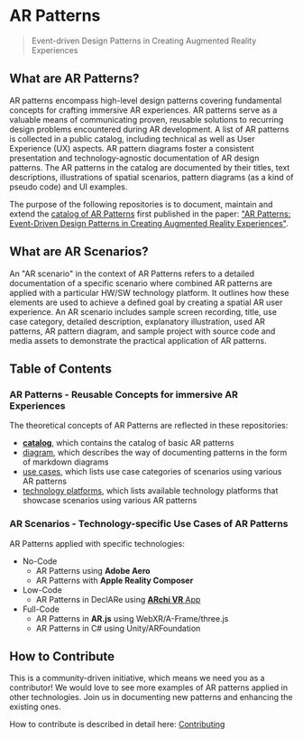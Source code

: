 # AR Patterns

> Event-driven Design Patterns in Creating Augmented Reality Experiences

## What are AR Patterns?
AR patterns encompass high-level design patterns covering fundamental concepts for crafting immersive AR experiences. AR patterns serve as a valuable means of communicating proven, reusable solutions to recurring design problems encountered during AR development. A list of AR patterns is collected in a public catalog, including technical as well as User Experience (UX) aspects. AR pattern diagrams foster a consistent presentation and technology-agnostic documentation of AR design patterns. The AR patterns in the catalog are documented by their titles, text descriptions, illustrations of spatial scenarios, pattern diagrams (as a kind of pseudo code) and UI examples. 

The purpose of the following repositories is to document, maintain and extend the [catalog of AR Patterns](https://github.com/ARpatterns/catalog) first published in the paper: ["AR Patterns: Event-Driven Design Patterns in Creating Augmented Reality Experiences"](https://link.springer.com/chapter/10.1007/978-3-031-48495-7_6).

## What are AR Scenarios?
An "AR scenario" in the context of AR Patterns refers to a detailed documentation of a specific scenario where combined AR patterns are applied with a particular HW/SW technology platform. It outlines how these elements are used to achieve a defined goal by creating a spatial AR user experience. An AR scenario includes sample screen recording, title, use case category, detailed description, explanatory illustration, used AR patterns, AR pattern diagram, and sample project with source code and media assets to demonstrate the practical application of AR patterns.


## Table of Contents

### AR Patterns - Reusable Concepts for immersive AR Experiences
The theoretical concepts of AR Patterns are reflected in these repositories:
* [**catalog**](https://github.com/ARpatterns/catalog/), which contains the catalog of basic AR patterns
* [diagram](https://github.com/ARpatterns/diagram/), which describes the way of documenting patterns in the form of markdown diagrams
* [use cases](https://github.com/ARpatterns/catalog/blob/main/usecases.md), which lists use case categories of scenarios using various AR patterns
* [technology platforms](https://github.com/ARpatterns/catalog/blob/main/platforms.md), which lists available technology platforms that showcase scenarios using various AR patterns 

<!--* [landingpage](https://github.com/ARpatterns/landingpage/), which is the Web page hosted at [arpatterns.dev](https://arpatterns.dev)  -->

### AR Scenarios - Technology-specific Use Cases of AR Patterns
AR Patterns applied with specific technologies:
* No-Code
  * AR Patterns using **Adobe Aero**
  * AR Patterns with **Apple Reality Composer** 
* Low-Code
  * AR Patterns in DeclARe using [**ARchi VR** App](https://github.com/ARpatterns/declare/)
* Full-Code
  * AR Patterns in **AR.js** using WebXR/A-Frame/three.js
  * AR Patterns in C# using Unity/ARFoundation

## How to Contribute
This is a community-driven initiative, which means we need you as a contributor! We would love to see more examples of AR patterns applied in other technologies. Join us in documenting new patterns and enhancing the existing ones.

How to contribute is described in detail here: [Contributing](https://github.com/ARpatterns/catalog/blob/main/CONTRIBUTING.md)
